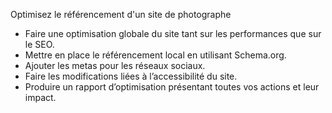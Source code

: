 Optimisez le référencement d'un site de photographe

* Faire une optimisation globale du site tant sur les performances que sur le SEO.
* Mettre en place le référencement local en utilisant Schema.org.
* Ajouter les metas pour les réseaux sociaux.
* Faire les modifications liées à l’accessibilité du site.
* Produire un rapport d’optimisation présentant toutes vos actions et leur impact.
